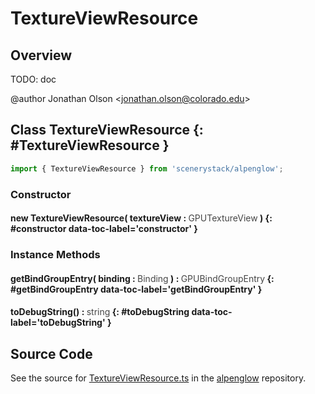# TextureViewResource

## Overview

TODO: doc

@author Jonathan Olson &lt;jonathan.olson@colorado.edu&gt;

## Class TextureViewResource {: #TextureViewResource }


```js
import { TextureViewResource } from 'scenerystack/alpenglow';
```
### Constructor

#### new TextureViewResource( textureView : <span style="font-weight: 400; opacity: 80%;">GPUTextureView</span> ) {: #constructor data-toc-label='constructor' }

### Instance Methods

#### getBindGroupEntry( binding : <span style="font-weight: 400; opacity: 80%;">Binding</span> ) : <span style="font-weight: 400; opacity: 80%;">GPUBindGroupEntry</span> {: #getBindGroupEntry data-toc-label='getBindGroupEntry' }

#### toDebugString() : <span style="font-weight: 400; opacity: 80%;">string</span> {: #toDebugString data-toc-label='toDebugString' }



## Source Code

See the source for [TextureViewResource.ts](https://github.com/phetsims/alpenglow/blob/main/js/webgpu/compute/TextureViewResource.ts) in the [alpenglow](https://github.com/phetsims/alpenglow) repository.
